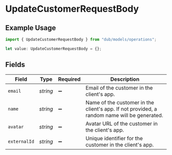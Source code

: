 # UpdateCustomerRequestBody

## Example Usage

```typescript
import { UpdateCustomerRequestBody } from "dub/models/operations";

let value: UpdateCustomerRequestBody = {};
```

## Fields

| Field                                                                                       | Type                                                                                        | Required                                                                                    | Description                                                                                 |
| ------------------------------------------------------------------------------------------- | ------------------------------------------------------------------------------------------- | ------------------------------------------------------------------------------------------- | ------------------------------------------------------------------------------------------- |
| `email`                                                                                     | *string*                                                                                    | :heavy_minus_sign:                                                                          | Email of the customer in the client's app.                                                  |
| `name`                                                                                      | *string*                                                                                    | :heavy_minus_sign:                                                                          | Name of the customer in the client's app. If not provided, a random name will be generated. |
| `avatar`                                                                                    | *string*                                                                                    | :heavy_minus_sign:                                                                          | Avatar URL of the customer in the client's app.                                             |
| `externalId`                                                                                | *string*                                                                                    | :heavy_minus_sign:                                                                          | Unique identifier for the customer in the client's app.                                     |